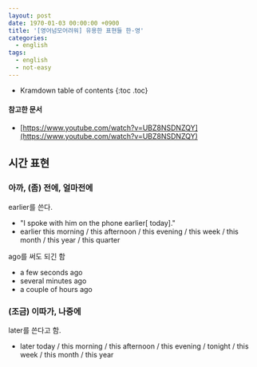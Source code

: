 ```yaml
---
layout: post
date: 1970-01-03 00:00:00 +0900
title: '[영어넘모어려워] 유용한 표현들 한-영'
categories:
  - english
tags:
  - english
  - not-easy
---
```


* Kramdown table of contents
{:toc .toc}

#### 참고한 문서

- [https://www.youtube.com/watch?v=UBZ8NSDNZQY](https://www.youtube.com/watch?v=UBZ8NSDNZQY)

## 시간 표현

### 아까, (좀) 전에, 얼마전에

earlier를 쓴다.

- "I spoke with him on the phone earlier[ today]."
- earlier this morning / this afternoon / this evening / this week / this month / this year / this quarter

ago를 써도 되긴 함

- a few seconds ago
- several minutes ago
- a couple of hours ago

### (조금) 이따가, 나중에

later를 쓴다고 함.

- later today / this morning / this afternoon / this evening / tonight / this week / this month / this year

